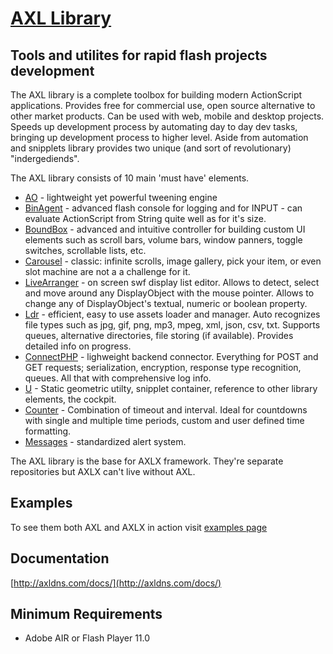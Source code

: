 # [AXL Library](http://axldns.com)

Tools and utilites for rapid flash projects development
------------------------------
The AXL library is a complete toolbox for building modern ActionScript applications.
Provides free for commercial use, open source alternative to other market products. Can be used with web, mobile and desktop projects. Speeds up development process by automating day to day dev tasks, bringing up development process to higher level. Aside from automation and snipplets library provides two unique (and sort of revolutionary) "indergediends".


The AXL library consists of 10 main 'must have' elements.
* [AO](http://axldns.com/?page_id=228) - lightweight yet powerful tweening engine
* [BinAgent](http://axldns.com/?page_id=11) - advanced flash console for logging and for INPUT - can evaluate ActionScript from String quite well as for it's size. 
* [BoundBox](http://axldns.com/?page_id=54) - advanced and intuitive controller for building custom UI elements such as scroll bars, volume bars, window panners, toggle switches, scrollable lists, etc.
* [Carousel](http://axldns.com/?page_id=175) - classic: infinite scrolls, image gallery, pick your item, or even slot machine are not a a challenge for it.
* [LiveArranger](http://axldns.com/?page_id=98) - on screen swf display list editor. Allows to detect, select and move around any DisplayObject with the mouse pointer. Allows to change any of DisplayObject's textual, numeric or boolean property.
* [Ldr](http://axldns.com/docs/axl/utils/Ldr.html) - efficient, easy to use assets loader and manager. Auto recognizes file types such as jpg, gif, png, mp3, mpeg, xml, json, csv, txt. Supports queues, alternative directories, file storing (if available). Provides detailed info on progress.
* [ConnectPHP](http://axldns.com/docs/axl/utils/ConnectPHP.html) - lighweight backend connector. Everything for POST and GET requests; serialization, encryption, response type recognition, queues. All that with comprehensive log info.
* [U](http://axldns.com/docs/axl/utils/U.html) - Static geometric utilty, snipplet container, reference to other library elements, the cockpit. 
* [Counter](http://axldns.com/docs/axl/utils/Counter.html) - Combination of timeout and interval. Ideal for countdowns with single and multiple time periods, custom and user defined time formatting.
* [Messages](http://axldns.com/?page_id=150) - standardized alert system.

The AXL library is the base for AXLX framework. They're separate repositories but AXLX can't live without AXL. 

Examples
--------------------
To see them both AXL and AXLX in action visit [examples page](http://axldns.com/?page_id=283)

Documentation
--------------------
[http://axldns.com/docs/](http://axldns.com/docs/)


Minimum Requirements
--------------------

* Adobe AIR or Flash Player 11.0